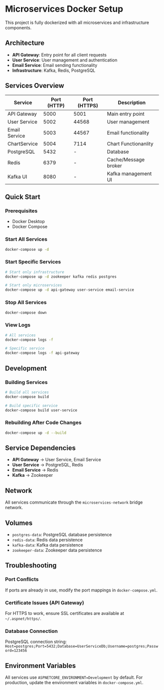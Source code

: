 # Microservices Docker Setup

This project is fully dockerized with all microservices and infrastructure components.

## Architecture

- **API Gateway**: Entry point for all client requests
- **User Service**: User management and authentication
- **Email Service**: Email sending functionality
- **Infrastructure**: Kafka, Redis, PostgreSQL

## Services Overview

| Service | Port (HTTP) | Port (HTTPS) | Description |
|---------|-------------|--------------|-------------|
| API Gateway | 5000 | 5001 | Main entry point |
| User Service | 5002 | 44568 | User management |
| Email Service | 5003 | 44567 | Email functionality |
| ChartService | 5004 | 7114| Chart Functionanlity |
| PostgreSQL | 5432 | - | Database |
| Redis | 6379 | - | Cache/Message broker |
| Kafka UI | 8080 | - | Kafka management UI |

## Quick Start

### Prerequisites
- Docker Desktop
- Docker Compose

### Start All Services
```bash
docker-compose up -d
```

### Start Specific Services
```bash
# Start only infrastructure
docker-compose up -d zookeeper kafka redis postgres

# Start only microservices
docker-compose up -d api-gateway user-service email-service
```

### Stop All Services
```bash
docker-compose down
```

### View Logs
```bash
# All services
docker-compose logs -f

# Specific service
docker-compose logs -f api-gateway
```

## Development

### Building Services
```bash
# Build all services
docker-compose build

# Build specific service
docker-compose build user-service
```

### Rebuilding After Code Changes
```bash
docker-compose up -d --build
```

## Service Dependencies

- **API Gateway** → User Service, Email Service
- **User Service** → PostgreSQL, Redis
- **Email Service** → Redis
- **Kafka** → Zookeeper

## Network

All services communicate through the `microservices-network` bridge network.

## Volumes

- `postgres-data`: PostgreSQL database persistence
- `redis-data`: Redis data persistence
- `kafka-data`: Kafka data persistence
- `zookeeper-data`: Zookeeper data persistence

## Troubleshooting

### Port Conflicts
If ports are already in use, modify the port mappings in `docker-compose.yml`.

### Certificate Issues (API Gateway)
For HTTPS to work, ensure SSL certificates are available at `~/.aspnet/https/`.

### Database Connection
PostgreSQL connection string: `Host=postgres;Port=5432;Database=UserServiceDb;Username=postgres;Password=123456`

## Environment Variables

All services use `ASPNETCORE_ENVIRONMENT=Development` by default. For production, update the environment variables in `docker-compose.yml`. 